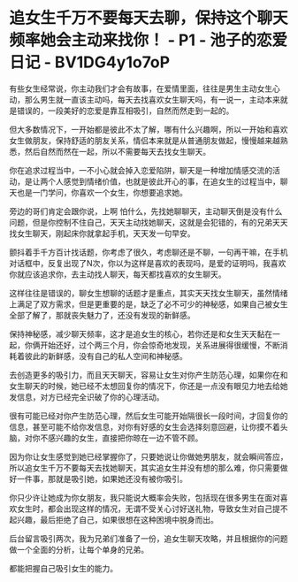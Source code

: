 # 追女生千万不要每天去聊，保持这个聊天频率她会主动来找你！ - P1 - 池子的恋爱日记 - BV1DG4y1o7oP

有些女生经常说，你主动我们才会有故事，在爱情里面，往往是男生主动女生心动，那么男生就一直该主动吗，每天去找喜欢女生聊天吗，有一说一，主动本来就是错误的，一段美好的恋爱是靠互相吸引，自然而然走到一起的。

但大多数情况下，一开始都是彼此不太了解，哪有什么兴趣啊，所以一开始和喜欢女生做朋友，保持舒适的朋友关系，情侣本来就是从普通朋友做起，慢慢越来越熟悉，然后自然而然在一起，所以不需要每天去找女生聊天。

你在追求过程当中，一不小心就会掉入恋爱陷阱，聊天是一种增加情感交流的活动，是让两个人感觉到情绪价值，也就是彼此开心的事，在追女生的过程当中，聊天也是一门学问，你喜欢一个女生，你想要追求她。

旁边的哥们肯定会跟你说，上啊 怕什么，先找她聊聊天，主动聊天倒是没有什么问题，但是你控制不住自己，天天主动找她聊天，这就是会犯错的，有的兄弟天天找女生聊天，刚起床你就拿起手机，天天发一句早安。

颤抖着手千方百计找话题，你考虑了很久，考虑聊还是不聊，一句再干嘛，在手机对话框中，反复出现了N次，你以为这样是喜欢的表现吗，是爱的证明吗，我喜欢你就应该追求你，去主动找人聊天，每天都找喜欢的女生聊天。

这样往往是错误的，聊女生想聊的话题才是重点，其实天天找女生聊天，虽然情绪上满足了双方需求，但是更重要的是，缺乏了必不可少的神秘感，如果自己被女生全部了解了，那就丧失魅力了，还没有发现的新鲜感。

保持神秘感，减少聊天频率，这才是追女生的核心，若你还是和女生天天黏在一起，你俩开始还好，过个两三个月，你会惊奇地发现，关系进展得很缓慢，不断消耗着彼此的新鲜感，没有自己的私人空间和神秘感。

去创造更多的吸引力，而且天天聊天，容易让女生对你产生防范心理，如果你在和女生聊天的时候，她已经不太想回复你的情况下，你还是一点没有眼见力地去给她发信息，对方已经完全识破了你的心理活动。

很有可能已经对你产生防范心理，然后女生可能开始隔很长一段时间，才回复你的信息，甚至可能不给你发信息，对你有好感的女生会选择刻意回避，让你摸不着头脑，对你不感兴趣的女生，直接把你晾在一边不管不顾。

因为你让女生感觉到她已经掌握你了，只要她说让你做她男朋友，就会瞬间答应，所以追女生千万不要每天去找她聊天，其实追女生并没有想的那么难，你只需要做好一件事，那就是吸引她，如果她还没有被你吸引。

你只少许让她成为你女朋友，我只能说大概率会失败，包括现在很多男生在面对喜欢女生时，都会出现这样的情况，无谓不受关心讨好送礼物，导致女生对自己提不起兴趣，最后拒绝了自己，如果很想在这种困境中脱身而出。

后台留言吸引两次，我为兄弟们准备了一份，追女生聊天攻略，并且根据你的问题做一个全面的分析，让每个单身的兄弟。

都能把握自己吸引女生的能力。